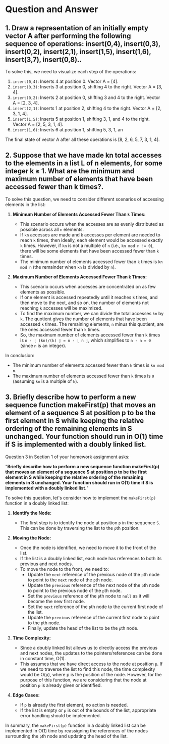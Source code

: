# Question and Answer

## 1. Draw a representation of an initially empty vector A after performing the following sequence of operations: insert(0,4), insert(0,3), insert(0,2), insert(2,1), insert(1,5), insert(1,6), insert(3,7), insert(0,8)..

To solve this, we need to visualize each step of the operations:

1. `insert(0,4)`: Inserts 4 at position 0. Vector A = [4].
2. `insert(0,3)`: Inserts 3 at position 0, shifting 4 to the right. Vector A = [3, 4].
3. `insert(0,2)`: Inserts 2 at position 0, shifting 3 and 4 to the right. Vector A = [2, 3, 4].
4. `insert(2,1)`: Inserts 1 at position 2, shifting 4 to the right. Vector A = [2, 3, 1, 4].
5. `insert(1,5)`: Inserts 5 at position 1, shifting 3, 1, and 4 to the right. Vector A = [2, 5, 3, 1, 4].
6. `insert(1,6)`: Inserts 6 at position 1, shifting 5, 3, 1, an

The final state of vector A after all these operations is [8, 2, 6, 5, 7, 3, 1, 4].

## 2. Suppose that we have made kn total accesses to the elements in a list L of n elements, for some integer k ≥ 1. What are the minimum and maximum number of elements that have been accessed fewer than k times?.

To solve this question, we need to consider different scenarios of accessing elements in the list:

1. **Minimum Number of Elements Accessed Fewer Than ` k ` Times:**
   - This scenario occurs when the accesses are as evenly distributed as possible across all ` n ` elements. 
   - If ` kn ` accesses are made and ` k ` accesses per element are needed to reach ` k ` times, then ideally, each element would be accessed exactly ` k ` times. However, if ` kn ` is not a multiple of ` n ` (i.e., ` kn mod n != 0 `), there will be some elements that have been accessed fewer than ` k ` times.
   - The minimum number of elements accessed fewer than ` k ` times is ` kn mod n ` (the remainder when ` kn ` is divided by ` n `).

2. **Maximum Number of Elements Accessed Fewer Than ` k ` Times:**
   - This scenario occurs when accesses are concentrated on as few elements as possible.
   - If one element is accessed repeatedly until it reaches ` k ` times, and then move to the next, and so on, the number of elements not reaching ` k ` accesses will be maximized.
   - To find the maximum number, we can divide the total accesses ` kn ` by ` k `. The quotient gives the number of elements that have been accessed ` k ` times. The remaining elements, ` n ` minus this quotient, are the ones accessed fewer than ` k ` times.
   - So, the maximum number of elements accessed fewer than ` k ` times is ` n - ⌊ (kn)/(k) ⌋ = n - ⌊ n ⌋ `, which simplifies to ` n - n = 0 ` (since ` n ` is an integer).

In conclusion:
- The minimum number of elements accessed fewer than ` k ` times is ` kn mod n `.
- The maximum number of elements accessed fewer than ` k ` times is ` 0 ` (assuming ` kn ` is a multiple of ` k `).

## 3. Briefly describe how to perform a new sequence function makeFirst(p) that moves an element of a sequence S at position p to be the first element in S while keeping the relative ordering of the remaining elements in S unchanged. Your function should run in O(1) time if S is implemented with a doubly linked list.

Question 3 in Section 1 of your homework assignment asks:

"**Briefly describe how to perform a new sequence function makeFirst(p) that moves an element of a sequence S at position p to be the first element in S while keeping the relative ordering of the remaining elements in S unchanged. Your function should run in O(1) time if S is implemented with a doubly linked list.**"

To solve this question, let's consider how to implement the `makeFirst(p)` function in a doubly linked list:

1. **Identify the Node:**
   - The first step is to identify the node at position `p` in the sequence `S`. This can be done by traversing the list to the `p`th position.

2. **Moving the Node:**
   - Once the node is identified, we need to move it to the front of the list.
   - If the list is a doubly linked list, each node has references to both its previous and next nodes.
   - To move the node to the front, we need to:
     - Update the `next` reference of the previous node of the `p`th node to point to the `next` node of the `p`th node.
     - Update the `previous` reference of the next node of the `p`th node to point to the previous node of the `p`th node.
     - Set the `previous` reference of the `p`th node to `null` as it will become the new first node.
     - Set the `next` reference of the `p`th node to the current first node of the list.
     - Update the `previous` reference of the current first node to point to the `p`th node.
     - Finally, update the head of the list to be the `p`th node.

3. **Time Complexity:**
   - Since a doubly linked list allows us to directly access the previous and next nodes, the updates to the pointers/references can be done in constant time, O(1).
   - This assumes that we have direct access to the node at position `p`. If we need to traverse the list to find this node, the time complexity would be O(p), where p is the position of the node. However, for the purpose of this function, we are considering that the node at position `p` is already given or identified.

4. **Edge Cases:**
   - If `p` is already the first element, no action is needed.
   - If the list is empty or `p` is out of the bounds of the list, appropriate error handling should be implemented.

In summary, the `makeFirst(p)` function in a doubly linked list can be implemented in O(1) time by reassigning the references of the nodes surrounding the `p`th node and updating the head of the list.

